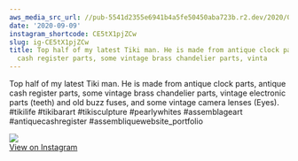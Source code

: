 ```yaml
---
aws_media_src_url: //pub-5541d2355e6941b4a5fe50450aba723b.r2.dev/2020/09/2020-09-09_04-04-14_UTC.jpg
date: '2020-09-09'
instagram_shortcode: CE5tX1pjZCw
slug: ig-CE5tX1pjZCw
title: Top half of my latest Tiki man. He is made from antique clock parts, antique
  cash register parts, some vintage brass chandelier parts, vinta
---
```


Top half of my latest Tiki man. He is made from antique clock parts, antique cash register parts, some vintage brass chandelier parts, vintage electronic parts (teeth) and old buzz fuses, and some vintage camera lenses (Eyes). #tikilife #tikibarart #tikisculpture #pearlywhites #assemblageart #antiquecashregister #assembliquewebsite\_portfolio 

![](//pub-5541d2355e6941b4a5fe50450aba723b.r2.dev/2020/09/2020-09-09_04-04-14_UTC.jpg)   
[View on Instagram](https://www.instagram.com/p/CE5tX1pjZCw/)